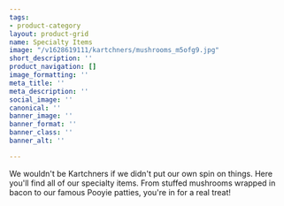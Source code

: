 ```yaml
---
tags:
- product-category
layout: product-grid
name: Specialty Items
image: "/v1628619111/kartchners/mushrooms_m5ofg9.jpg"
short_description: ''
product_navigation: []
image_formatting: ''
meta_title: ''
meta_description: ''
social_image: ''
canonical: ''
banner_image: ''
banner_format: ''
banner_class: ''
banner_alt: ''

---
```

We wouldn't be Kartchners if we didn't put our own spin on things. Here you'll find all of our specialty items. From stuffed mushrooms wrapped in bacon to our famous Pooyie patties, you're in for a real treat!